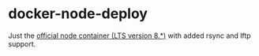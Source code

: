 # docker-node-deploy

Just the [official node container (LTS version 8.*)](https://hub.docker.com/_/node/) with added rsync and lftp support.
